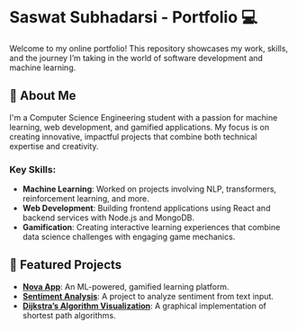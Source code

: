 # Saswat Subhadarsi - Portfolio 💻

Welcome to my online portfolio! This repository showcases my work, skills, and the journey I’m taking in the world of software development and machine learning.

## 🚀 About Me  
I'm a Computer Science Engineering student with a passion for machine learning, web development, and gamified applications. My focus is on creating innovative, impactful projects that combine both technical expertise and creativity.

### Key Skills:
- **Machine Learning**: Worked on projects involving NLP, transformers, reinforcement learning, and more.
- **Web Development**: Building frontend applications using React and backend services with Node.js and MongoDB.
- **Gamification**: Creating interactive learning experiences that combine data science challenges with engaging game mechanics.

## 🌟 Featured Projects  
- **[Nova App](#)**: An ML-powered, gamified learning platform.
- **[Sentiment Analysis](#)**: A project to analyze sentiment from text input.
- **[Dijkstra’s Algorithm Visualization](#)**: A graphical implementation of shortest path algorithms.
